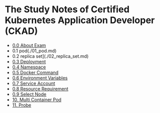 # The Study Notes of Certified Kubernetes Application Developer (CKAD) 
- [0.0 About Exam](./00_exam.md)
- 0.1 pod(./01_pod.md)
- 0.2 replica set](./02_replica_set.md)
- [0.3 Deployment](./03_deployment.md)
- [0.4 Namespace](./04_namespace.md)
- [0.5 Docker Command](./05_docker_command.md)
- [0.6 Environment Variables](./06_env.md)
- [0.7 Service Account](./07_service_account.md)
- [0.8 Resource Requirement](./08_resource_requirement.md)
- [0.9 Select Node](./09_select_node.md)
- [10. Multi Container Pod](./10_multi-container_pod.md)
- [11. Probe](./11_probes.md.md)
